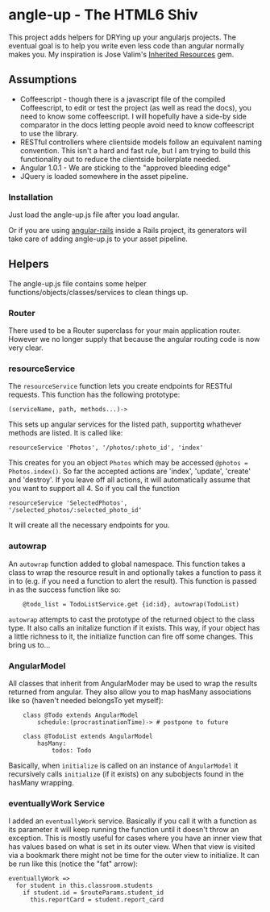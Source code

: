 # angle-up - The HTML6 Shiv

This project adds helpers for DRYing up your angularjs projects.  The eventual goal is to help you write even less code than angular normally makes you.  My inspiration is Jose Valim's [Inherited Resources](http://github.com/josevalim/inherited_resources) gem.

## Assumptions

* Coffeescript - though there is a javascript file of the compiled Coffeescript, to edit or test the project (as well as read the docs), you need to know some coffeescript.  I will hopefully have a side-by side comparator in the docs letting people avoid need to know coffeescript to use the library.
* RESTful controllers where clientside models follow an equivalent naming convention.  This isn't a hard and fast rule, but I am trying to build this functionality out to reduce the clientside boilerplate needed. 
* Angular 1.0.1 - We are sticking to the "approved bleeding edge"
* JQuery is loaded somewhere in the asset pipeline.

### Installation

Just load the angle-up.js file after you load angular.

Or if you are using [angular-rails](http://github.com/ludicast/angular-rails) inside a Rails project, its generators will take care of adding angle-up.js to your asset pipeline.

## Helpers

The angle-up.js file contains some helper functions/objects/classes/services to clean things up.

### Router

There used to be a Router superclass for your main application router.  However we no longer supply that because the angular routing code is now very clear.

### resourceService

The `resourceService` function lets you create endpoints for RESTful requests.  This function has the following prototype:

    (serviceName, path, methods...)->

This sets up angular services for the listed path, supportitg whathever methods are listed.  It is called like:

    resourceService 'Photos', '/photos/:photo_id', 'index'
	
This creates for you an object `Photos` which may be accessed `@photos = Photos.index()`.  So far the accepted actions are 'index', 'update', 'create' and 'destroy'.  If you leave off all actions, it will automatically assume that you want to support all 4.  So if you call the function

    resourceService 'SelectedPhotos', '/selected_photos/:selected_photo_id'
     
It will create all the necessary endpoints for you.  

### autowrap

An `autowrap` function added to global namespace.  This function takes a class to wrap the resource result in and optionally takes a function to pass it in to (e.g. if you need a function to alert the result).  This function is passed in as the success function like so:

		@todo_list = TodoListService.get {id:id}, autowrap(TodoList)

`autowrap` attempts to cast the prototype of the returned object to the class type.  It also calls an initalize function if it exists.  This way, if your object has a little richness to it, the initialize function can fire off some changes.  This bring us to...

### AngularModel

All classes that inherit from AngularModer may be used to wrap the results returned from angular.  They also allow you to map hasMany associations like so (haven't needed belongsTo yet myself):

		class @Todo extends AngularModel
			schedule:(procrastinationTime)-> # postpone to future 

		class @TodoList extends AngularModel
			hasMany:
				todos: Todo

Basically, when `initialize` is called on an instance of `AngularModel` it recursively calls `initialize` (if it exists) on any subobjects found in the hasMany wrapping.

### eventuallyWork Service

I added an `eventuallyWork` service.  Basically if you call it with a function as its parameter it will keep running the function until it doesn't throw an exception.  This is mostly useful for cases where you have an inner view that has values based on what is set in its outer view.  When that view is visited via a bookmark there might not be time for the outer view to initialize.   It can be run like this (notice the "fat" arrow):

    eventuallyWork =>
      for student in this.classroom.students
        if student.id = $routeParams.student_id
          this.reportCard = student.report_card
